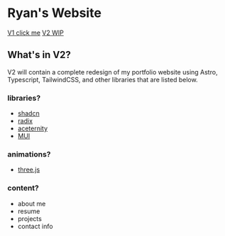 # Ryan's Website
[V1 click me](https://ryantren.github.io/portfolio-website/)
[V2 WIP](http://workinprogress.com/)

## What's in V2?
V2 will contain a complete redesign of my portfolio website using Astro, Typescript, TailwindCSS, and other libraries that are listed below.

### libraries?
* [shadcn](https://ui.shadcn.com/docs/installation/astro)
* [radix](https://www.radix-ui.com/)
* [aceternity](https://ui.aceternity.com/components)
* [MUI](https://mui.com/material-ui/)

### animations?
* [three.js](https://threejs.org/)


### content?
* about me
* resume
* projects
* contact info
